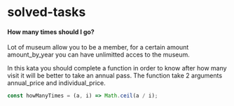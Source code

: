 # solved-tasks
#### How many times should I go?
     
  Lot of museum allow you to be a member, for a certain amount amount_by_year you can have unlimitted acces to the museum.
  
  In this kata you should complete a function in order to know after how many visit it will be better to take an annual pass. The function take 2 arguments annual_price and individual_price.
   
   
   
```javascript
const howManyTimes = (a, i) => Math.ceil(a / i);

```
